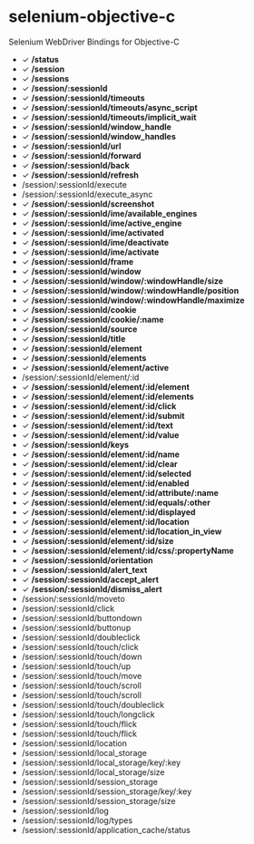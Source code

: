 selenium-objective-c
====================

Selenium WebDriver Bindings for Objective-C

* &#10003; **/status**
* &#10003; **/session**
* &#10003; **/sessions**
* &#10003; **/session/:sessionId**
* &#10003; **/session/:sessionId/timeouts**
* &#10003; **/session/:sessionId/timeouts/async_script**
* &#10003; **/session/:sessionId/timeouts/implicit_wait**
* &#10003; **/session/:sessionId/window_handle**
* &#10003; **/session/:sessionId/window_handles**
* &#10003; **/session/:sessionId/url**
* &#10003; **/session/:sessionId/forward**
* &#10003; **/session/:sessionId/back**
* &#10003; **/session/:sessionId/refresh**
* /session/:sessionId/execute
* /session/:sessionId/execute_async
* &#10003; **/session/:sessionId/screenshot**
* &#10003; **/session/:sessionId/ime/available_engines**
* &#10003; **/session/:sessionId/ime/active_engine**
* &#10003; **/session/:sessionId/ime/activated**
* &#10003; **/session/:sessionId/ime/deactivate**
* &#10003; **/session/:sessionId/ime/activate**
* &#10003; **/session/:sessionId/frame**
* &#10003; **/session/:sessionId/window**
* &#10003; **/session/:sessionId/window/:windowHandle/size**
* &#10003; **/session/:sessionId/window/:windowHandle/position**
* &#10003; **/session/:sessionId/window/:windowHandle/maximize**
* &#10003; **/session/:sessionId/cookie**
* &#10003; **/session/:sessionId/cookie/:name**
* &#10003; **/session/:sessionId/source**
* &#10003; **/session/:sessionId/title**
* &#10003; **/session/:sessionId/element**
* &#10003; **/session/:sessionId/elements**
* &#10003; **/session/:sessionId/element/active**
* /session/:sessionId/element/:id
* &#10003; **/session/:sessionId/element/:id/element**
* &#10003; **/session/:sessionId/element/:id/elements**
* &#10003; **/session/:sessionId/element/:id/click**
* &#10003; **/session/:sessionId/element/:id/submit**
* &#10003; **/session/:sessionId/element/:id/text**
* &#10003; **/session/:sessionId/element/:id/value**
* &#10003; **/session/:sessionId/keys**
* &#10003; **/session/:sessionId/element/:id/name**
* &#10003; **/session/:sessionId/element/:id/clear**
* &#10003; **/session/:sessionId/element/:id/selected**
* &#10003; **/session/:sessionId/element/:id/enabled**
* &#10003; **/session/:sessionId/element/:id/attribute/:name**
* &#10003; **/session/:sessionId/element/:id/equals/:other**
* &#10003; **/session/:sessionId/element/:id/displayed**
* &#10003; **/session/:sessionId/element/:id/location**
* &#10003; **/session/:sessionId/element/:id/location_in_view**
* &#10003; **/session/:sessionId/element/:id/size**
* &#10003; **/session/:sessionId/element/:id/css/:propertyName**
* &#10003; **/session/:sessionId/orientation**
* &#10003; **/session/:sessionId/alert_text**
* &#10003; **/session/:sessionId/accept_alert**
* &#10003; **/session/:sessionId/dismiss_alert**
* /session/:sessionId/moveto
* /session/:sessionId/click
* /session/:sessionId/buttondown
* /session/:sessionId/buttonup
* /session/:sessionId/doubleclick
* /session/:sessionId/touch/click
* /session/:sessionId/touch/down
* /session/:sessionId/touch/up
* /session/:sessionId/touch/move
* /session/:sessionId/touch/scroll
* /session/:sessionId/touch/scroll
* /session/:sessionId/touch/doubleclick
* /session/:sessionId/touch/longclick
* /session/:sessionId/touch/flick
* /session/:sessionId/touch/flick
* /session/:sessionId/location
* /session/:sessionId/local_storage
* /session/:sessionId/local_storage/key/:key
* /session/:sessionId/local_storage/size
* /session/:sessionId/session_storage
* /session/:sessionId/session_storage/key/:key
* /session/:sessionId/session_storage/size
* /session/:sessionId/log
* /session/:sessionId/log/types
* /session/:sessionId/application_cache/status

